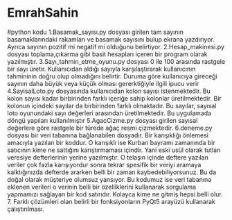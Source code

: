 # EmrahSahin
#python kodu 
1.Basamak_sayısı.py dosyası girilen tam sayının basamaklarındaki rakamları ve basamak sayısını bulup ekrana yazdırıyor. Ayrıca sayının pozitif mi negatif mi olduğunu belirtiyor.
2.Hesap_makinesi.py dosyası toplama,çıkarma gibi basit hesapları içeren bir program olarak yazılmıştır. 
3.Sayı_tahmin_etme_oyunu.py dosyası 0 ile 100 arasında rastgele bir sayı üretir. Kullanıcıdan aldığı sayıyla karşılaştırarak kullanıcının tahmininin doğru olup olmadığını belirtir. Duruma göre kullanıcıya gireceği sayının daha büyük veya küçük olması gererktiğiyle ilgili ipucu verir
4.SayisalLoto.py dosyasında kullanıcıdan kolon sayısı istenmektedir. Bu kolon sayısı kadar birbirinden farklı içeriğe sahip kolonlar üretilmektedir. Bir kolonun içindeki sayılar da birbirinden farklı olmaktadır. Bu sayılar, sayısal loto oyunundaki sayı değerleri arasından üretilmektedir. Bu uygulamada döngü yapıları kullanılmıştır
5.AgacCizme.py dosyası girilen sayısal değerlere göre rastgele bir türede ağaç resmi çizmektedir.
6.deneme.py dosyası bir veri tabanına bağlanabilen dosyadır. Bir karışıklığı önlemesi amacıyla yazılan bir koddur. O karışıklı ise Kurban bayramı zamanında bir satıcının kime ne sattığını karıştırmaması içindir. Yani eski usül olarak tutlan veresiye defterlerinin yerine yazılmıştır. O telaşın içinde deftere yazılan veriler çok fazla karışıyordur sonra tekrar spesifik bir veriyi aramaya kalktığınızda defterde ararken belli bir zaman kaybedebiliyorsunuz. Bu da doğal olarak müşteriye olumsuz yansıyor. Bu kodumuz ise veri tabanına eklenen verileri o verinin belli bir özelliklerini kullanarak sorgulama yapmamızı sağlayan bir kod satırıdır. Kolayca kime ne gitmiş hepsi belli olur.
7. Farklı çözümleri olan belirli bir fonksiyonların PyQt5 arayüzü kullanarak çalıştırılması.
